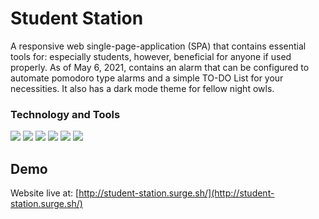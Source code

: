# Student Station

A responsive web single-page-application (SPA) that contains essential tools for: especially students, however, beneficial for anyone if used properly. As of May 6, 2021, contains an alarm that can be configured to automate pomodoro type alarms and a simple TO-DO List for your necessities. It also has a dark mode theme for fellow night owls.

### Technology and Tools

![](https://img.shields.io/badge/Code-Javascript-informational?style=flat&logo=logo_name&logoColor=white&color=2bbc8a) ![](https://img.shields.io/badge/Code-HTML-informational?style=flat&logo=logo_name&logoColor=white&color=2bbc8a) ![](https://img.shields.io/badge/Code-CSS-informational?style=flat&logo=logo_name&logoColor=white&color=2bbc8a) ![](https://img.shields.io/badge/Library-React-informational?style=flat&logo=logo_name&logoColor=white&color=2bbc8a) ![](https://img.shields.io/badge/UI_Framework-Material_UI-informational?style=flat&logo=logo_name&logoColor=white&color=2bbc8a) ![](https://img.shields.io/badge/State-Redux-informational?style=flat&logo=logo_name&logoColor=white&color=2bbc8a)

## Demo

Website live at: [http://student-station.surge.sh/](http://student-station.surge.sh/)
